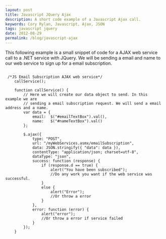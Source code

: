 ```yaml
---
layout: post
title: Javascript JQuery Ajax
description: A short code example of a Javascript Ajax call.
keywords: Cory Rylan, Javascript, Ajax, JSON
tags: javascript jquery
date: 2012-08-29
permalink: /blog/javascript-ajax
---
```


This following example is a small snippet of code for a AJAX web service call to
a .NET service with JQuery. We will be sending a email and name to our web service to sign up
for a email subscription.

<pre class="language-javascript">
<code>
 /*JS Email Subscription AJAX web service*/ 
	callService();
	
    function callService() {
		// Here we will create our data object to send. In this example we are 
		// sending a email subscription request. We will send a email address and a name.
		var data = {
            email:  $("#emailTextBox").val(),
            name:   $("#nameTextBox").val()
        };
        
		$.ajax({
			type: "POST",
			url: "/myWebServices.asmx/emailSubscription",
			data: JSON.stringify({ "data": data }),
			contentType: "application/json; charset=utf-8",
			dataType: "json",
			success: function (response) {
				if (response.d == true) {
					alert("You have been subscribed");
					//Do any work you want if the web service was successful. 
				}
				else {
					alert("Error");
					//Or throw a error
				}
			},
			error: function (error) {
				alert("error");
				//Or throw a error if service failed
			}
		});
    }
</code>
</pre>